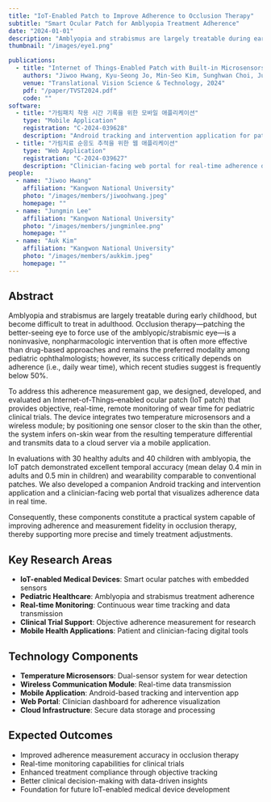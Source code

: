 ```yaml
---
title: "IoT-Enabled Patch to Improve Adherence to Occlusion Therapy"
subtitle: "Smart Ocular Patch for Amblyopia Treatment Adherence"
date: "2024-01-01"
description: "Amblyopia and strabismus are largely treatable during early childhood, but become difficult to treat in adulthood. Occlusion therapy—patching the better-seeing eye to force use of the amblyopic/strabismic eye—is a noninvasive, nonpharmacologic intervention that is often more effective than drug-based approaches and remains the preferred modality among pediatric ophthalmologists; however, its success critically depends on adherence (i.e., daily wear time), which recent studies suggest is frequently below 50%. To address this adherence measurement gap, we designed, developed, and evaluated an Internet-of-Things–enabled ocular patch (IoT patch) that provides objective, real-time, remote monitoring of wear time for pediatric clinical trials. The device integrates two temperature microsensors and a wireless module; by positioning one sensor closer to the skin than the other, the system infers on-skin wear from the resulting temperature differential and transmits data to a cloud server via a mobile application. In evaluations with 30 healthy adults and 40 children with amblyopia, the IoT patch demonstrated excellent temporal accuracy (mean delay 0.4 min in adults and 0.5 min in children) and wearability comparable to conventional patches. We also developed a companion Android tracking and intervention application and a clinician-facing web portal that visualizes adherence data in real time. Consequently, these components constitute a practical system capable of improving adherence and measurement fidelity in occlusion therapy, thereby supporting more precise and timely treatment adjustments."
thumbnail: "/images/eye1.png"

publications:
  - title: "Internet of Things-Enabled Patch with Built-in Microsensors and Wireless Chip: Real-Time Remote Monitoring of Patch Treatment"
    authors: "Jiwoo Hwang, Kyu-Seong Jo, Min-Seo Kim, Sunghwan Choi, Jungmin Lee, Auk Kim, Yung-Ju Yoo"
    venue: "Translational Vision Science & Technology, 2024"
    pdf: "/paper/TVST2024.pdf"
    code: ""
software:
  - title: "가림패치 착용 시간 기록을 위한 모바일 애플리케이션"
    type: "Mobile Application"
    registration: "C-2024-039628"
    description: "Android tracking and intervention application for patch wear time monitoring"
  - title: "가림치료 순응도 추적을 위한 웹 애플리케이션"
    type: "Web Application"
    registration: "C-2024-039627"
    description: "Clinician-facing web portal for real-time adherence data visualization"
people:
  - name: "Jiwoo Hwang"
    affiliation: "Kangwon National University"
    photo: "/images/members/jiwoohwang.jpeg"
    homepage: ""
  - name: "Jungmin Lee"
    affiliation: "Kangwon National University"
    photo: "/images/members/jungminlee.png"
    homepage: ""
  - name: "Auk Kim"
    affiliation: "Kangwon National University"
    photo: "/images/members/aukkim.jpeg"
    homepage: ""
---
```


## Abstract

Amblyopia and strabismus are largely treatable during early childhood, but become difficult to treat in adulthood. Occlusion therapy—patching the better-seeing eye to force use of the amblyopic/strabismic eye—is a noninvasive, nonpharmacologic intervention that is often more effective than drug-based approaches and remains the preferred modality among pediatric ophthalmologists; however, its success critically depends on adherence (i.e., daily wear time), which recent studies suggest is frequently below 50%.

To address this adherence measurement gap, we designed, developed, and evaluated an Internet-of-Things–enabled ocular patch (IoT patch) that provides objective, real-time, remote monitoring of wear time for pediatric clinical trials. The device integrates two temperature microsensors and a wireless module; by positioning one sensor closer to the skin than the other, the system infers on-skin wear from the resulting temperature differential and transmits data to a cloud server via a mobile application.

In evaluations with 30 healthy adults and 40 children with amblyopia, the IoT patch demonstrated excellent temporal accuracy (mean delay 0.4 min in adults and 0.5 min in children) and wearability comparable to conventional patches. We also developed a companion Android tracking and intervention application and a clinician-facing web portal that visualizes adherence data in real time.

Consequently, these components constitute a practical system capable of improving adherence and measurement fidelity in occlusion therapy, thereby supporting more precise and timely treatment adjustments.

## Key Research Areas
- **IoT-enabled Medical Devices**: Smart ocular patches with embedded sensors
- **Pediatric Healthcare**: Amblyopia and strabismus treatment adherence
- **Real-time Monitoring**: Continuous wear time tracking and data transmission
- **Clinical Trial Support**: Objective adherence measurement for research
- **Mobile Health Applications**: Patient and clinician-facing digital tools

## Technology Components
- **Temperature Microsensors**: Dual-sensor system for wear detection
- **Wireless Communication Module**: Real-time data transmission
- **Mobile Application**: Android-based tracking and intervention app
- **Web Portal**: Clinician dashboard for adherence visualization
- **Cloud Infrastructure**: Secure data storage and processing

## Expected Outcomes
- Improved adherence measurement accuracy in occlusion therapy
- Real-time monitoring capabilities for clinical trials
- Enhanced treatment compliance through objective tracking
- Better clinical decision-making with data-driven insights
- Foundation for future IoT-enabled medical device development 